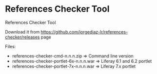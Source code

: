 # References Checker Tool
References Checker Tool

Download it from https://github.com/jorgediaz-lr/references-checker/releases page

Files:
  - references-checker-cmd-n.n.n.zip => Command line version
  - references-checker-portlet-6x-n.n.n.war => Liferay 6.1 and 6.2 portlet
  - references-checker-portlet-7x-n.n.n.war => Liferay 7.x portlet
